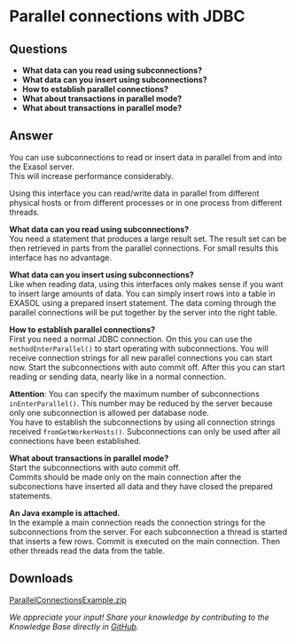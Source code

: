 # Parallel connections with JDBC 
## Questions

* **What data can you read using subconnections?**
* **What data can you insert using subconnections?**
* **How to establish parallel connections?**
* **What about transactions in parallel mode?**
* **What about transactions in parallel mode?**

## Answer

You can use subconnections to read or insert data in parallel from and into the Exasol server.  
This will increase performance considerably.

Using this interface you can read/write data in parallel from different physical hosts or from different processes or in one process from different threads.

**What data can you read using subconnections?**  
You need a statement that produces a large result set. The result set can be then retrieved in parts from the parallel connections. For small results this interface has no advantage.

**What data can you insert using subconnections?**  
Like when reading data, using this interfaces only makes sense if you want to insert large amounts of data. You can simply insert rows into a table in EXASOL using a prepared insert statement. The data coming through the parallel connections will be put together by the server into the right table.

**How to establish parallel connections?**  
First you need a normal JDBC connection. On this you can use the `methodEnterParallel()` to start operating with subconnections. You will receive connection strings for all new parallel connections you can start now. Start the subconnections with auto commit off. After this you can start reading or sending data, nearly like in a normal connection.

**Attention**: You can specify the maximum number of subconnections `inEnterParallel()`. This number may be reduced by the server because only one subconnection is allowed per database node.  
You have to establish the subconnections by using all connection strings received `fromGetWorkerHosts()`. Subconnections can only be used after all connections have been established.

**What about transactions in parallel mode?**  
Start the subconnections with auto commit off.  
Commits should be made only on the main connection after the subconections have inserted all data and they have closed the prepared statements.

**An Java example is attached.**  
In the example a main connection reads the connection strings for the subconnections from the server. For each subconnection a thread is started that inserts a few rows. Commit is executed on the main connection. Then other threads read the data from the table.

## Downloads
[ParallelConnectionsExample.zip](https://github.com/exasol/Public-Knowledgebase/files/9937141/ParallelConnectionsExample.zip)

*We appreciate your input! Share your knowledge by contributing to the Knowledge Base directly in [GitHub](https://github.com/exasol/public-knowledgebase).* 